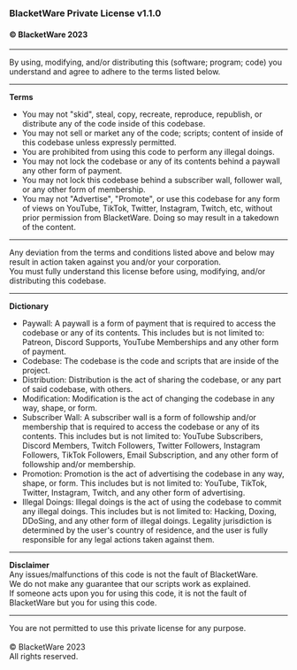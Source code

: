 ### BlacketWare Private License v1.1.0
#### © BlacketWare 2023
- - -
By using, modifying, and/or distributing this (software; program; code) you understand and agree to adhere to the terms listed below.
- - -
**Terms**<br>
- You may not "skid", steal, copy, recreate, reproduce, republish, or distribute any of the code inside of this codebase.<br>
- You may not sell or market any of the code; scripts; content of inside of this codebase unless expressly permitted.<br>
- You are prohibited from using this code to perform any illegal doings.<br>
- You may not lock the codebase or any of its contents behind a paywall any other form of payment.<br>
- You may not lock this codebase behind a subscriber wall, follower wall, or any other form of membership.<br>
- You may not "Advertise", "Promote", or use this codebase for any form of views on YouTube, TikTok, Twitter, Instagram, Twitch, etc, without prior permission from BlacketWare. Doing so may result in a takedown of the content.<br>
- - -
Any deviation from the terms and conditions listed above and below may result in action taken against you and/or your corporation.<br>
You must fully understand this license before using, modifying, and/or distributing this codebase.
- - -
**Dictionary**<br>
- Paywall: A paywall is a form of payment that is required to access the codebase or any of its contents. This includes but is not limited to: Patreon, Discord Supports, YouTube Memberships and any other form of payment.
- Codebase: The codebase is the code and scripts that are inside of the project.
- Distribution: Distribution is the act of sharing the codebase, or any part of said codebase, with others.
- Modification: Modification is the act of changing the codebase in any way, shape, or form.
- Subscriber Wall: A subscriber wall is a form of followship and/or membership that is required to access the codebase or any of its contents. This includes but is not limited to: YouTube Subscribers, Discord Members, Twitch Followers, Twitter Followers, Instagram Followers, TikTok Followers, Email Subscription, and any other form of followship and/or membership.
- Promotion: Promotion is the act of advertising the codebase in any way, shape, or form. This includes but is not limited to: YouTube, TikTok, Twitter, Instagram, Twitch, and any other form of advertising.
- Illegal Doings: Illegal doings is the act of using the codebase to commit any illegal doings. This includes but is not limited to: Hacking, Doxing, DDoSing, and any other form of illegal doings. Legality jurisdiction is determined by the user's country of residence, and the user is fully responsible for any legal actions taken against them.
- - -
**Disclaimer**<br>
Any issues/malfunctions of this code is not the fault of BlacketWare.<br>
We do not make any guarantee that our scripts work as explained.<br>
If someone acts upon you for using this code, it is not the fault of BlacketWare but you for using this code.
- - -

You are not permitted to use this private license for any purpose.<br>
<br>
© BlacketWare 2023<br>
All rights reserved.
